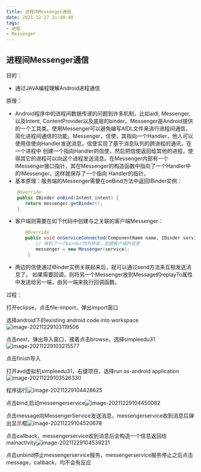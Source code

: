 ```yaml
---
title: 进程间Messenger通信
date: 2021-12-27 21:49:40
tags: 
- 进程 
- Messenger 
---
```

## 进程间Messenger通信

目的：

* 通过JAVA编程理解Android进程通信

原理：

* Android程序中的进程间数据传递的问题到许多机制，比如aidl, Messenger, 以及Intent, ContentProvider以及底层的binder。Messenger是Android提供的一个工具类。使用Messenger可以避免编写AIDL文件来进行进程间通信，简化进程间通信的功能。Messenger，信使，其指向一个Handler，他人可以使用信使向Handler发送消息。信使实现了基于消息队列的跨进程的通讯，在一个进程中 创建一个指向Handler的信使，然后把信使返回给其他的进程，使得其它的进程可以向这个进程发送消息。在Messenger内部有一个 IMessenger接口指针，其在Messenger的构造函数中指向了一个Handler中的IMessenger，这样就保存了一个指向 Handler的指针。
* 基本原理：服务端的Messenger需要在onBind方法中返回IBinder实例：

```java
    @Override
    public IBinder onBind(Intent intent) {
       return messenger.getBinder();
    }
```

* 客户端则需要在如下代码中创建与之关联的客户端Messenger：

```java
       @Override
       public void onServiceConnected(ComponentName name, IBinder service) {
           // 得到了一个binder作为桥梁，创建客户端的信使
           messenger = new Messenger(service);
        }
```

* 两边的信使通过IBinder实例关联起来后，就可以通过send方法来互相发送消息了。 如果需要回调，则将另一个Messenger放到Message的replayTo属性中发送给另一端，由另一端来执行回调函数。

过程：


打开eclipse，点击file-import，弹出import窗口

选择android下的existing android code into workspace![image-20211229103119506](https://121.5.125.62:88/image/%E8%BF%9B%E7%A8%8B%E9%97%B4Messenger%E9%80%9A%E4%BF%A1/image-20211229103119506.png)

点击next，弹出导入窗口，接着点击browse，选择simpleedu31![image-20211229103215577](https://121.5.125.62:88/image/%E8%BF%9B%E7%A8%8B%E9%97%B4Messenger%E9%80%9A%E4%BF%A1/image-20211229103215577.png)

点击finish导入

打开avd虚拟机simpleedu31，右键项目，选择run as-android application![image-20211229103526330](https://121.5.125.62:88/image/%E8%BF%9B%E7%A8%8B%E9%97%B4Messenger%E9%80%9A%E4%BF%A1/image-20211229103526330.png)

程序运行![image-20211229104428625](https://121.5.125.62:88/image/%E8%BF%9B%E7%A8%8B%E9%97%B4Messenger%E9%80%9A%E4%BF%A1/image-20211229104428625.png)

点击bind,启动messengerservice![image-20211229104450082](https://121.5.125.62:88/image/%E8%BF%9B%E7%A8%8B%E9%97%B4Messenger%E9%80%9A%E4%BF%A1/image-20211229104450082.png)

点击message向MessengerService发送消息，messengerservice收到消息后弹出显示框![image-20211229104520678](https://121.5.125.62:88/image/%E8%BF%9B%E7%A8%8B%E9%97%B4Messenger%E9%80%9A%E4%BF%A1/image-20211229104520678.png)

点击callback，messengerservice收到消息后会构造一个信息返回给mainactivity![image-20211229104539221](https://121.5.125.62:88/image/%E8%BF%9B%E7%A8%8B%E9%97%B4Messenger%E9%80%9A%E4%BF%A1/image-20211229104539221.png)

点击unbind停止messengerservice服务，messengerservice服务停止之后点击message，callback，均不会有反应

